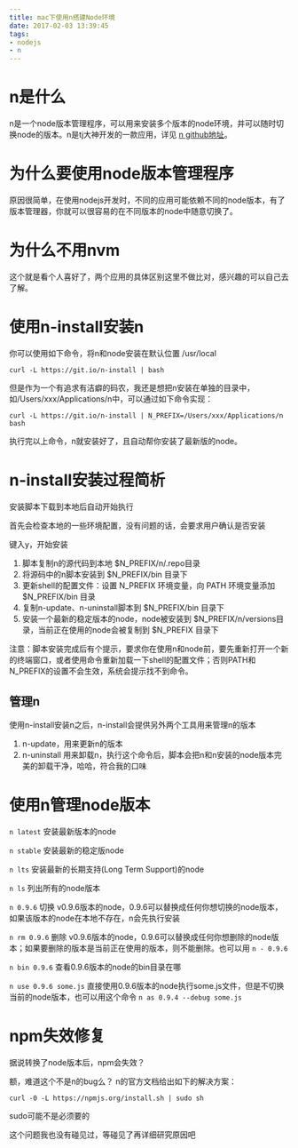 ```yaml
---
title: mac下使用n搭建Node环境
date: 2017-02-03 13:39:45
tags: 
- nodejs
- n
---
```


# n是什么
n是一个node版本管理程序，可以用来安装多个版本的node环境，并可以随时切换node的版本。n是tj大神开发的一款应用，详见 [n github地址](https://github.com/tj/n)。

# 为什么要使用node版本管理程序
原因很简单，在使用nodejs开发时，不同的应用可能依赖不同的node版本，有了版本管理器，你就可以很容易的在不同版本的node中随意切换了。

# 为什么不用nvm
这个就是看个人喜好了，两个应用的具体区别这里不做比对，感兴趣的可以自己去了解。

# 使用n-install安装n
你可以使用如下命令，将n和node安装在默认位置 /usr/local

` curl -L https://git.io/n-install | bash `

但是作为一个有追求有洁癖的码农，我还是想把n安装在单独的目录中，如/Users/xxx/Applications/n中，可以通过如下命令实现：

` curl -L https://git.io/n-install | N_PREFIX=/Users/xxx/Applications/n bash `

执行完以上命令，n就安装好了，且自动帮你安装了最新版的node。

# n-install安装过程简析
安装脚本下载到本地后自动开始执行

首先会检查本地的一些环境配置，没有问题的话，会要求用户确认是否安装

键入y，开始安装

1. 脚本复制n的源代码到本地 $N_PREFIX/n/.repo目录
2. 将源码中的n脚本安装到 $N_PREFIX/bin 目录下
3. 更新shell的配置文件：设置 N_PREFIX 环境变量，向 PATH 环境变量添加 $N_PREFIX/bin 目录
4. 复制n-update、n-uninstall脚本到 $N_PREFIX/bin 目录下
5. 安装一个最新的稳定版本的node，node被安装到 $N_PREFIX/n/versions目录，当前正在使用的node会被复制到 $N_PREFIX 目录下

注意：脚本安装完成后有个提示，要求你在使用n和node前，要先重新打开一个新的终端窗口，或者使用命令重新加载一下shell的配置文件；否则PATH和N_PREFIX的设置不会生效，系统会提示找不到命令。

## 管理n
使用n-install安装n之后，n-install会提供另外两个工具用来管理n的版本

1. n-update，用来更新n的版本
2. n-uninstall 用来卸载n，执行这个命令后，脚本会把n和n安装的node版本完美的卸载干净，哈哈，符合我的口味

# 使用n管理node版本
  ` n latest ` 安装最新版本的node
  
  ` n stable ` 安装最新的稳定版node
  
  ` n lts ` 安装最新的长期支持(Long Term Support)的node
  
  ` n ls ` 列出所有的node版本
  
  ` n 0.9.6 ` 切换 v0.9.6版本的node，0.9.6可以替换成任何你想切换的node版本，如果该版本的node在本地不存在，n会先执行安装
  
  ` n rm 0.9.6 ` 删除 v0.9.6版本的node，0.9.6可以替换成任何你想删除的node版本；如果要删除的版本是当前正在使用的版本，则不能删除。也可以用 `n - 0.9.6`
  
  ` n bin 0.9.6 ` 查看0.9.6版本的node的bin目录在哪
  
  ` n use 0.9.6 some.js ` 直接使用0.9.6版本的node执行some.js文件，但是不切换当前的node版本，也可以用这个命令 `n as 0.9.4 --debug some.js`
  
# npm失效修复
据说转换了node版本后，npm会失效？

额，难道这个不是n的bug么？ n的官方文档给出如下的解决方案：

` curl -0 -L https://npmjs.org/install.sh | sudo sh `

sudo可能不是必须要的

这个问题我也没有碰见过，等碰见了再详细研究原因吧
